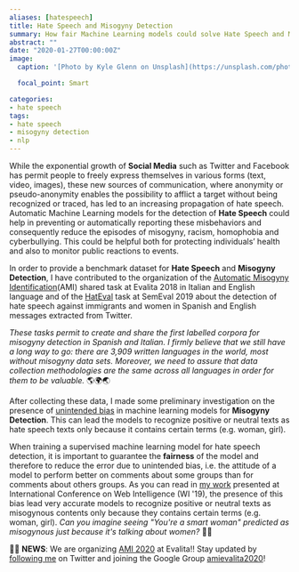 ```yaml
---
aliases: [hatespeech]
title: Hate Speech and Misogyny Detection 
summary: How fair Machine Learning models could solve Hate Speech and Misogyny Detection?
abstract: ""
date: "2020-01-27T00:00:00Z"
image:
  caption: '[Photo by Kyle Glenn on Unsplash](https://unsplash.com/photos/kvIAk3J_A1c)'

  focal_point: Smart

categories:
- hate speech
tags:
- hate speech
- misogyny detection
- nlp
---
```




While the exponential growth of **Social Media** such as Twitter and Facebook has permit people to freely express themselves in various forms (text, video, images), these new sources of communication, where anonymity or pseudo-anonymity enables the possibility to afflict a target without being recognized or traced, has led to an increasing propagation of hate speech. Automatic Machine Learning models for the detection of **Hate Speech** could help in preventing or automatically reporting these misbehaviors and consequently reduce the episodes of misogyny, racism, homophobia and cyberbullying. This could be helpful both for protecting individuals’ health and also to monitor public reactions to events.

In order to provide a benchmark dataset for **Hate Speech** and **Misogyny Detection**, I have contributed to the organization of the [Automatic Misogyny Identification](https://amievalita2018.wordpress.com/)(AMI) shared task at Evalita 2018 in Italian and English language and of the [HatEval](https://competitions.codalab.org/competitions/19935) task at SemEval 2019 about the detection of hate speech against immigrants and women in Spanish and English messages extracted from Twitter. 

*These tasks permit to create and share the first labelled corpora for misogyny detection in Spanish and Italian. I firmly believe that we still have a long way to go: there are 3,909 written languages in the world, most without misogyny data sets. Moreover, we need to assure that data collection methodologies are the same across all languages in order for them to be valuable.* 🌎🌍🌏

After collecting these data, I made some preliminary investigation on the presence of [unintended bias](https://dl.acm.org/doi/10.1145/3350546.3352512) in machine learning models for **Misogyny Detection**. This can lead the models to recognize positive or neutral texts as hate speech texts only because it contains certain terms (e.g. woman, girl).

When training a supervised machine learning model for hate speech detection, it is important to guarantee the **fairness** of the model and therefore to reduce the error due to unintended bias, i.e. the attitude of a model to perform better on comments about some groups than for comments about others groups. 
As you can read in [my work](https://dl.acm.org/doi/10.1145/3350546.3352512) presented at International Conference on Web Intelligence (WI '19), the presence of this bias lead very accurate models to recognize positive or neutral texts as misogynous contents only because they contains certain terms (e.g. woman, girl). *Can you imagine seeing "You're a smart woman" predicted as misogynous just because it's talking about women?* 🤦‍♀️

📣📣 **NEWS**: We are organizing [AMI 2020](https://amievalita2020.github.io/) at Evalita!! Stay updated by [following me](https://twitter.com/debora_nozza) on Twitter and joining the Google Group [amievalita2020](https://groups.google.com/d/forum/amievalita2020)!





